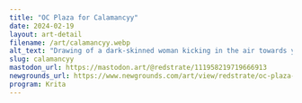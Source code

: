 ```yaml
---
title: "OC Plaza for Calamancyy"
date: 2024-02-19
layout: art-detail
filename: /art/calamancyy.webp
alt_text: "Drawing of a dark-skinned woman kicking in the air towards you. She has dark, messy hair paired with some cool sunglasses. She is wearing a skin-tight bodysuit and a slick leather jacket."
slug: calamancyy
mastodon_url: https://mastodon.art/@redstrate/111958219719666913
newgrounds_url: https://www.newgrounds.com/art/view/redstrate/oc-plaza-1
program: Krita
---
```

